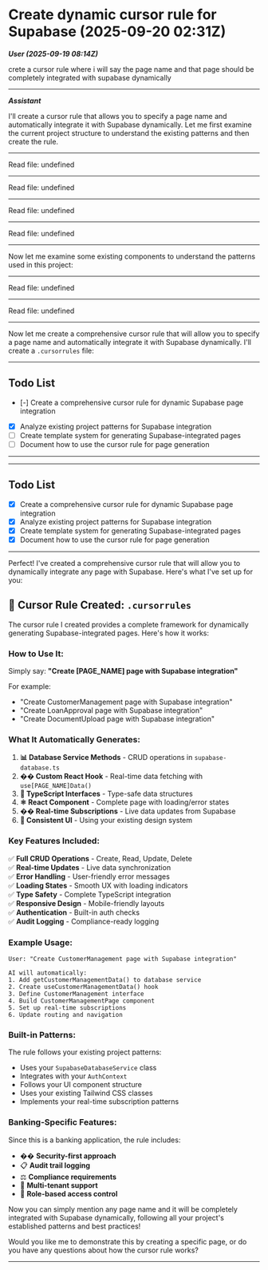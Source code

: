 <!-- Generated by SpecStory -->

# Create dynamic cursor rule for Supabase (2025-09-20 02:31Z)

_**User (2025-09-19 08:14Z)**_

crete a cursor rule where i will say the page name and that page should be completely integrated with supabase dynamically 

---

_**Assistant**_

I'll create a cursor rule that allows you to specify a page name and automatically integrate it with Supabase dynamically. Let me first examine the current project structure to understand the existing patterns and then create the rule.


---

Read file: undefined

---

Read file: undefined

---

Read file: undefined

---

Read file: undefined

---

Now let me examine some existing components to understand the patterns used in this project:


---

Read file: undefined

---

Read file: undefined

---

Now let me create a comprehensive cursor rule that will allow you to specify a page name and automatically integrate it with Supabase dynamically. I'll create a `.cursorrules` file:


---

## Todo List

- [-] Create a comprehensive cursor rule for dynamic Supabase page integration
- [x] Analyze existing project patterns for Supabase integration
- [ ] Create template system for generating Supabase-integrated pages
- [ ] Document how to use the cursor rule for page generation

---



---

## Todo List

- [x] Create a comprehensive cursor rule for dynamic Supabase page integration
- [x] Analyze existing project patterns for Supabase integration
- [x] Create template system for generating Supabase-integrated pages
- [x] Document how to use the cursor rule for page generation

---

Perfect! I've created a comprehensive cursor rule that will allow you to dynamically integrate any page with Supabase. Here's what I've set up for you:

## 🎯 **Cursor Rule Created: `.cursorrules`**

The cursor rule I created provides a complete framework for dynamically generating Supabase-integrated pages. Here's how it works:

### **How to Use It:**

Simply say: **"Create [PAGE_NAME] page with Supabase integration"**

For example:
- "Create CustomerManagement page with Supabase integration"
- "Create LoanApproval page with Supabase integration" 
- "Create DocumentUpload page with Supabase integration"

### **What It Automatically Generates:**

1. **📊 Database Service Methods** - CRUD operations in `supabase-database.ts`
2. **�� Custom React Hook** - Real-time data fetching with `use[PAGE_NAME]Data()`
3. **📝 TypeScript Interfaces** - Type-safe data structures
4. **⚛️ React Component** - Complete page with loading/error states
5. **�� Real-time Subscriptions** - Live data updates from Supabase
6. **🎨 Consistent UI** - Using your existing design system

### **Key Features Included:**

✅ **Full CRUD Operations** - Create, Read, Update, Delete  
✅ **Real-time Updates** - Live data synchronization  
✅ **Error Handling** - User-friendly error messages  
✅ **Loading States** - Smooth UX with loading indicators  
✅ **Type Safety** - Complete TypeScript integration  
✅ **Responsive Design** - Mobile-friendly layouts  
✅ **Authentication** - Built-in auth checks  
✅ **Audit Logging** - Compliance-ready logging  

### **Example Usage:**

```
User: "Create CustomerManagement page with Supabase integration"

AI will automatically:
1. Add getCustomerManagementData() to database service
2. Create useCustomerManagementData() hook  
3. Define CustomerManagement interface
4. Build CustomerManagementPage component
5. Set up real-time subscriptions
6. Update routing and navigation
```

### **Built-in Patterns:**

The rule follows your existing project patterns:
- Uses your `SupabaseDatabaseService` class
- Integrates with your `AuthContext`
- Follows your UI component structure
- Uses your existing Tailwind CSS classes
- Implements your real-time subscription patterns

### **Banking-Specific Features:**

Since this is a banking application, the rule includes:
- �� **Security-first approach**
- 📋 **Audit trail logging**
- ⚖️ **Compliance requirements**
- 👥 **Multi-tenant support**
- 🏦 **Role-based access control**

Now you can simply mention any page name and it will be completely integrated with Supabase dynamically, following all your project's established patterns and best practices!

Would you like me to demonstrate this by creating a specific page, or do you have any questions about how the cursor rule works?

---

